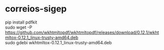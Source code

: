 # correios-sigep  
pip install pdfkit  
sudo wget -P https://github.com/wkhtmltopdf/wkhtmltopdf/releases/download/0.12.1/wkhtmltox-0.12.1_linux-trusty-amd64.deb  
sudo gdebi wkhtmltox-0.12.1_linux-trusty-amd64.deb
